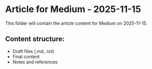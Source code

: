 # Article for Medium - 2025-11-15

This folder will contain the article content for Medium on 2025-11-15.

## Content structure:
- Draft files (.md, .txt)
- Final content
- Notes and references
